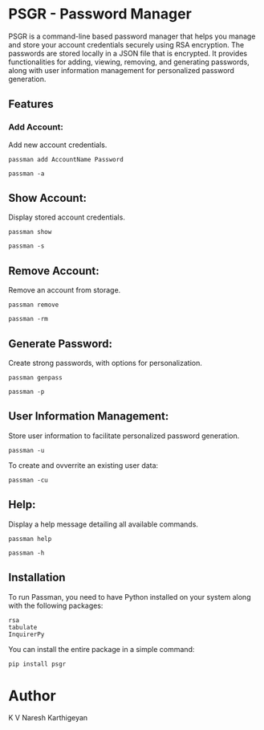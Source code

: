 # PSGR - Password Manager

PSGR is a command-line based password manager that helps you manage and store your account credentials securely using RSA encryption. The passwords are stored locally in a JSON file that is encrypted. It provides functionalities for adding, viewing, removing, and generating passwords, along with user information management for personalized password generation.

## Features

### Add Account:

Add new account credentials.

```
passman add AccountName Password
```

```
passman -a
```

## Show Account:

Display stored account credentials.

```
passman show
```

```
passman -s
```

## Remove Account:

Remove an account from storage.

```
passman remove
```

```
passman -rm
```

## Generate Password:

Create strong passwords, with options for personalization.

```
passman genpass
```

```
passman -p
```

## User Information Management:

Store user information to facilitate personalized password generation.

```
passman -u
```

To create and ovverrite an existing user data:

```
passman -cu
```

## Help:

Display a help message detailing all available commands.

```
passman help
```

```
passman -h
```

## Installation

To run Passman, you need to have Python installed on your system along with the following packages:

```
rsa
tabulate
InquirerPy
```

You can install the entire package in a simple command:

```
pip install psgr
```

# Author

K V Naresh Karthigeyan

